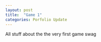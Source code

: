 ```yaml
---
layout: post
title:  "Game 1"
categories: Porfolio Update
---
```

All stuff about the the very first game swag




